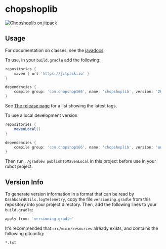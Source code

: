 chopshoplib
===========

[![Chopshoplib on jitpack](https://jitpack.io/v/com.chopshop166/chopshoplib.svg)](https://jitpack.io/#com.chopshop166/chopshoplib)

Usage
-----

For documentation on classes, see the [javadocs](https://jitpack.io/com/github/chopshop-166/chopshoplib/latest/javadoc/)

To use, in your `build.gradle` add the following:

```groovy
repositories {
    maven { url 'https://jitpack.io' }
}

dependencies {
    compile group: 'com.chopshop166', name: 'chopshoplib', version: '2019.2.1'
}
```

See [The release page](https://github.com/chopshop-166/chopshoplib/releases) for a list showing the latest tags.

To use a local development version:

```groovy
repositories {
    mavenLocal()
}

dependencies {
    compile group: 'com.chopshop166', name: 'chopshoplib', version: 'unspecified'
}
```

Then run `./gradlew publishToMavenLocal` in this project before use in your robot project.

Version Info
------------

To generate version information in a format that can be read by `DashboardUtils.logTelemetry`, copy the file `versioning.gradle` from this repository into your project directory. Then, add the following lines to your `build.gradle`:

```groovy
apply from: 'versioning.gradle'
```

It's recommended that `src/main/resources` already exists, and contains the following gitconfig:

```gitconfig
*.txt
```